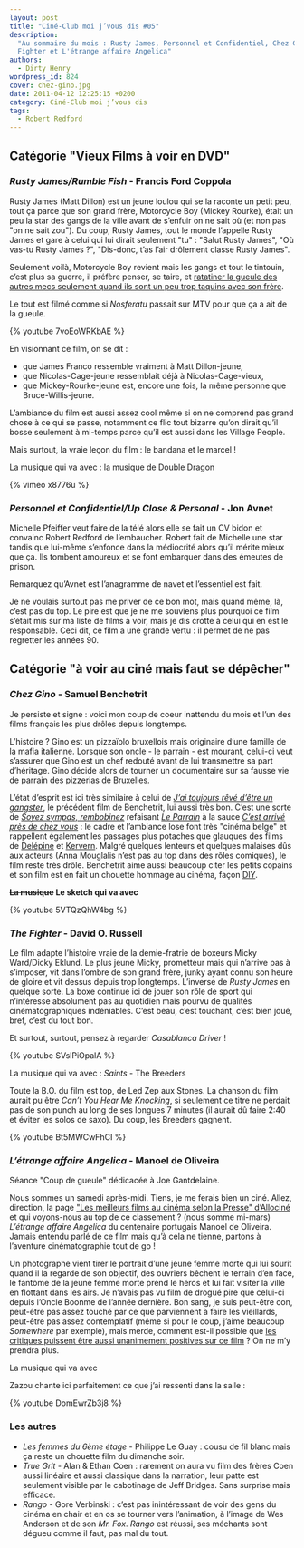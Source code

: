 ```yaml
---
layout: post
title: "Ciné-Club moi j’vous dis #05"
description:
  "Au sommaire du mois : Rusty James, Personnel et Confidentiel, Chez Gino, The
  Fighter et L'étrange affaire Angelica"
authors:
  - Dirty Henry
wordpress_id: 824
cover: chez-gino.jpg
date: 2011-04-12 12:25:15 +0200
category: Ciné-Club moi j’vous dis
tags:
  - Robert Redford
---
```


## Catégorie "Vieux Films à voir en DVD"

### _Rusty James/Rumble Fish_ - Francis Ford Coppola

Rusty James (Matt Dillon) est un jeune loulou qui se la raconte un petit peu,
tout ça parce que son grand frère, Motorcycle Boy (Mickey Rourke), était un peu
la star des gangs de la ville avant de s’enfuir on ne sait où (et non pas "on ne
sait zou"). Du coup, Rusty James, tout le monde l’appelle Rusty James et gare à
celui qui lui dirait seulement "tu" : "Salut Rusty James", "Où vas-tu Rusty
James ?", "Dis-donc, t’as l’air drôlement classe Rusty James".

Seulement voilà, Motorcycle Boy revient mais les gangs et tout le tintouin,
c’est plus sa guerre, il préfère penser, se taire, et
[ratatiner la gueule des autres mecs seulement quand ils sont un peu trop taquins avec son frère](http://www.youtube.com/watch?v=2LZAcnH_29c).

Le tout est filmé comme si _Nosferatu_ passait sur MTV pour que ça a ait de la
gueule.

{% youtube 7voEoWRKbAE %}

En visionnant ce film, on se dit :

- que James Franco ressemble vraiment à Matt Dillon-jeune,
- que Nicolas-Cage-jeune ressemblait déjà à Nicolas-Cage-vieux,
- que Mickey-Rourke-jeune est, encore une fois, la même personne que
  Bruce-Willis-jeune.

L’ambiance du film est aussi assez cool même si on ne comprend pas grand chose à
ce qui se passe, notamment ce flic tout bizarre qu’on dirait qu’il bosse
seulement à mi-temps parce qu’il est aussi dans les Village People.

Mais surtout, la vraie leçon du film : le bandana et le marcel !

La musique qui va avec : la musique de Double Dragon

{% vimeo x8776u %}

### _Personnel et Confidentiel/Up Close & Personal_ - Jon Avnet

Michelle Pfeiffer veut faire de la télé alors elle se fait un CV bidon et
convainc Robert Redford de l’embaucher. Robert fait de Michelle une star tandis
que lui-même s’enfonce dans la médiocrité alors qu’il mérite mieux que ça. Ils
tombent amoureux et se font embarquer dans des émeutes de prison.

Remarquez qu’Avnet est l’anagramme de navet et l’essentiel est fait.

Je ne voulais surtout pas me priver de ce bon mot, mais quand même, là, c’est
pas du top. Le pire est que je ne me souviens plus pourquoi ce film s’était mis
sur ma liste de films à voir, mais je dis crotte à celui qui en est le
responsable. Ceci dit, ce film a une grande vertu : il permet de ne pas
regretter les années 90.

## Catégorie "à voir au ciné mais faut se dépêcher"

### _Chez Gino_ - Samuel Benchetrit

Je persiste et signe : voici mon coup de coeur inattendu du mois et l’un des
films français les plus drôles depuis longtemps.

L’histoire ? Gino est un pizzaïolo bruxellois mais originaire d’une famille de
la mafia italienne. Lorsque son oncle - le parrain - est mourant, celui-ci veut
s’assurer que Gino est un chef redouté avant de lui transmettre sa part
d’héritage. Gino décide alors de tourner un documentaire sur sa fausse vie de
parrain des pizzerias de Bruxelles.

L’état d’esprit est ici très similaire à celui de [_J’ai toujours rêvé d’être un
gangster_][1], le précédent film de Benchetrit, lui aussi très bon. C’est une
sorte de [_Soyez sympas, rembobinez_][2] refaisant [_Le Parrain_][3] à la sauce
[_C’est arrivé près de chez vous_][4] : le cadre et l’ambiance lose font très
"cinéma belge" et rappellent également les passages plus potaches que glauques
des films de [Delépine][5] et [Kervern][6]. Malgré quelques lenteurs et quelques
malaises dûs aux acteurs (Anna Mouglalis n’est pas au top dans des rôles
comiques), le film reste très drôle. Benchetrit aime aussi beaucoup citer les
petits copains et son film est en fait un chouette hommage au cinéma, façon
[DIY](http://fr.wikipedia.org/wiki/Do_it_yourself).

**<strike>La musique</strike> Le sketch qui va avec**

{% youtube 5VTQzQhW4bg %}

### _The Fighter_ - David O. Russell

Le film adapte l’histoire vraie de la demie-fratrie de boxeurs Micky Ward/Dicky
Eklund. Le plus jeune Micky, prometteur mais qui n’arrive pas à s’imposer, vit
dans l’ombre de son grand frère, junky ayant connu son heure de gloire et vit
dessus depuis trop longtemps. L’inverse de _Rusty James_ en quelque sorte. La
boxe continue ici de jouer son rôle de sport qui n’intéresse absolument pas au
quotidien mais pourvu de qualités cinématographiques indéniables. C’est beau,
c’est touchant, c’est bien joué, bref, c’est du tout bon.

Et surtout, surtout, pensez à regarder *Casablanca Driver* !

{% youtube SVslPiOpalA %}

La musique qui va avec : _Saints_ - The Breeders

Toute la B.O. du film est top, de Led Zep aux Stones. La chanson du film aurait
pu être _Can’t You Hear Me Knocking_, si seulement ce titre ne perdait pas de
son punch au long de ses longues 7 minutes (il aurait dû faire 2:40 et éviter
les solos de saxo). Du coup, les Breeders gagnent.

{% youtube Bt5MWCwFhCI %}

### _L’étrange affaire Angelica_ - Manoel de Oliveira

Séance "Coup de gueule" dédicacée à Joe Gantdelaine.

Nous sommes un samedi après-midi. Tiens, je me ferais bien un ciné. Allez,
direction, la page ["Les meilleurs films au cinéma selon la Presse"
d’Allociné][7] et qui voyons-nous au top de ce classement ? (nous somme mi-mars)
_L’étrange affaire Angelica_ du centenaire portugais Manoel de Oliveira. Jamais
entendu parlé de ce film mais qu’à cela ne tienne, partons à l’aventure
cinématographie tout de go !

Un photographe vient tirer le portrait d’une jeune femme morte qui lui sourit
quand il la regarde de son objectif, des ouvriers bêchent le terrain d’en face,
le fantôme de la jeune femme morte prend le héros et lui fait visiter la ville
en flottant dans les airs. Je n’avais pas vu film de drogué pire que celui-ci
depuis l’Oncle Boonme de l’année dernière. Bon sang, je suis peut-être con,
peut-être pas assez touché par ce que parviennent à faire les vieillards,
peut-être pas assez contemplatif (même si pour le coup, j’aime beaucoup
_Somewhere_ par exemple), mais merde, comment est-il possible que [les critiques
puissent être aussi unanimement positives sur ce film][8] ? On ne m’y prendra
plus.

La musique qui va avec

Zazou chante ici parfaitement ce que j’ai ressenti dans la salle :

{% youtube DomEwrZb3j8 %}

### Les autres

- _Les femmes du 6ème étage_ - Philippe Le Guay : cousu de fil blanc mais ça
  reste un chouette film du dimanche soir.
- _True Grit_ - Alan & Ethan Coen : rarement on aura vu film des frères Coen
  aussi linéaire et aussi classique dans la narration, leur patte est seulement
  visible par le cabotinage de Jeff Bridges. Sans surprise mais efficace.
- _Rango_ - Gore Verbinski : c’est pas inintéressant de voir des gens du cinéma
  en chair et en os se tourner vers l’animation, à l’image de Wes Anderson et de
  son _Mr. Fox_. _Rango_ est réussi, ses méchants sont dégueu comme il faut, pas
  mal du tout.

[1]:
  https://www.themoviedb.org/movie/8281-j-ai-toujours-r-v-d-tre-un-gangster
  "J'ai toujours rêvé d'être un gangster"
[2]: https://www.themoviedb.org/movie/4953-be-kind-rewind "Be Kind Rewind"
[3]: https://www.themoviedb.org/movie/238-the-godfather "The Godfather"
[4]:
  https://www.themoviedb.org/movie/10086-c-est-arriv-pr-s-de-chez-vous
  "C'est arrivé près de chez vous"
[5]: https://www.themoviedb.org/person/71929-beno-t-del-pine "Benoît Delépine"
[6]:
  https://www.themoviedb.org/person/71930-gustave-de-kervern
  "Gustave Kervern"
[7]:
  https://www.allocine.fr/film/aucinema/top/presse/
  "Meilleurs film à l'affiche selon la presse, sur Allociné"
[8]:
  https://www.allocine.fr/film/fichefilm-180401/critiques/presse/
  "Critiques presse de 'L'étrange affaire Angelica'"

